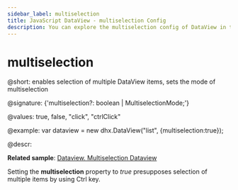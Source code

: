 ```yaml
---
sidebar_label: multiselection
title: JavaScript DataView - multiselection Config 
description: You can explore the multiselection config of DataView in the documentation of the DHTMLX JavaScript UI library. Browse developer guides and API reference, try out code examples and live demos, and download a free 30-day evaluation version of DHTMLX Suite 7.
---
```


# multiselection

@short: enables selection of multiple DataView items, sets the mode of multiselection

@signature: {'multiselection?: boolean | MultiselectionMode;'}

@values: true, false, "click", "ctrlClick"

@example:
var dataview = new dhx.DataView("list", {multiselection:true});

@descr:

**Related sample**: [Dataview. Multiselection Dataview](https://snippet.dhtmlx.com/g0xwdx10)

Setting the **multiselection** property to *true* presupposes selection of multiple items by using Ctrl key.

[comment]: # (@related: dataview/configuration.md#multiple-selection-of-items)
